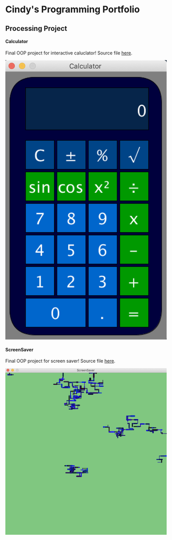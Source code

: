 # Cindy's Programming Portfolio

## Processing Project

#### Calculator
Final OOP project for interactive caluclator! Source file [here](https://github.com/cindydtra/ProgrammingPortfolio2021/tree/gh-pages/src/Calculator).

![Calculator](https://github.com/cindydtra/ProgrammingPortfolio2021/blob/gh-pages/Images/Calc.png?raw=true)

#### ScreenSaver
Final OOP project for screen saver! Source file [here](https://github.com/cindydtra/ProgrammingPortfolio2021/tree/gh-pages/src/ScreenSaver).

![ScreenSaver](https://github.com/cindydtra/ProgrammingPortfolio2021/blob/gh-pages/Images/ScreenSaver.png?raw=true)
